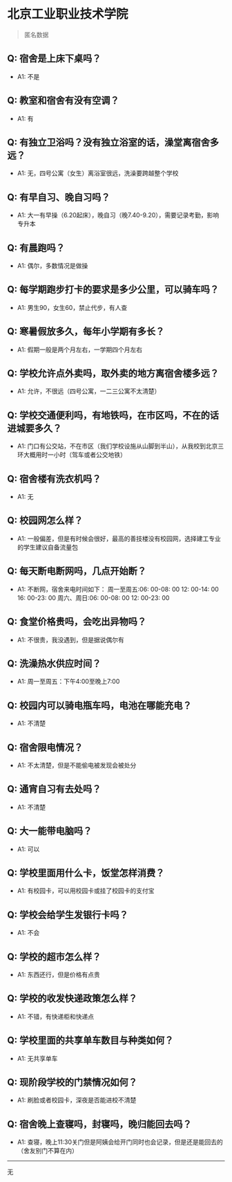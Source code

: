 # 北京工业职业技术学院
> 匿名数据
## Q: 宿舍是上床下桌吗？
- A1: 不是
## Q: 教室和宿舍有没有空调？
- A1: 有
## Q: 有独立卫浴吗？没有独立浴室的话，澡堂离宿舍多远？
- A1: 无，四号公寓（女生）离浴室很远，洗澡要跨越整个学校
## Q: 有早自习、晚自习吗？
- A1: 大一有早操（6.20起床），晚自习（晚7.40-9.20），需要记录考勤，影响专升本
## Q: 有晨跑吗？
- A1: 偶尔，多数情况是做操
## Q: 每学期跑步打卡的要求是多少公里，可以骑车吗？
- A1: 男生90，女生60，禁止代步，有人查
## Q: 寒暑假放多久，每年小学期有多长？
- A1: 假期一般是两个月左右，一学期四个月左右
## Q: 学校允许点外卖吗，取外卖的地方离宿舍楼多远？
- A1: 允许，不很远（四号公寓，一二三公寓不太清楚）
## Q: 学校交通便利吗，有地铁吗，在市区吗，不在的话进城要多久？
- A1: 门口有公交站，不在市区（我们学校设施从山脚到半山），从我校到北京三环大概用时一小时（驾车或者公交地铁）
## Q: 宿舍楼有洗衣机吗？
- A1: 无
## Q: 校园网怎么样？
- A1: 一般偏差，但是有时候会很好，最高的善技楼没有校园网，选择建工专业的学生建议自备流量包
## Q: 每天断电断网吗，几点开始断？
- A1: 不断网，宿舍来电时间如下： 周一至周五:06: 00-08: 00 12: 00-14: 00 16: 00-23: 00 周六、周日:06: 00-08: 00 12: 00-23: 00
## Q: 食堂价格贵吗，会吃出异物吗？
- A1: 不很贵，我没遇到，但是据说偶尔有
## Q: 洗澡热水供应时间？
- A1: 周一至周五：下午4:00至晚上7:00
## Q: 校园内可以骑电瓶车吗，电池在哪能充电？
- A1: 不清楚
## Q: 宿舍限电情况？
- A1: 不太清楚，但是不能偷电被发现会被处分
## Q: 通宵自习有去处吗？
- A1: 不清楚
## Q: 大一能带电脑吗？
- A1: 可以
## Q: 学校里面用什么卡，饭堂怎样消费？
- A1: 有校园卡，可以用校园卡或挂了校园卡的支付宝
## Q: 学校会给学生发银行卡吗？
- A1: 不会
## Q: 学校的超市怎么样？
- A1: 东西还行，但是价格有点贵
## Q: 学校的收发快递政策怎么样？
- A1: 不错，有快递柜和快递点
## Q: 学校里面的共享单车数目与种类如何？
- A1: 无共享单车
## Q: 现阶段学校的门禁情况如何？
- A1: 刷脸或者校园卡，深夜是否能进校不清楚
## Q: 宿舍晚上查寝吗，封寝吗，晚归能回去吗？
- A1: 查寝，晚上11:30关门但是阿姨会给开门同时也会记录，但是还是能回去的（舍友别门不算在内）
***
无